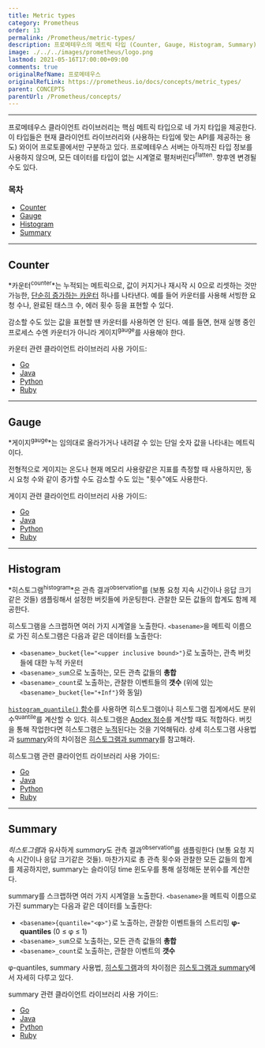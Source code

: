 ```yaml
---
title: Metric types
category: Prometheus
order: 13
permalink: /Prometheus/metric-types/
description: 프로메테우스의 메트릭 타입 (Counter, Gauge, Histogram, Summary)
image: ./../../images/prometheus/logo.png
lastmod: 2021-05-16T17:00:00+09:00
comments: true
originalRefName: 프로메테우스
originalRefLink: https://prometheus.io/docs/concepts/metric_types/
parent: CONCEPTS
parentUrl: /Prometheus/concepts/
---
```


---

프로메테우스 클라이언트 라이브러리는 핵심 메트릭 타입으로 네 가지 타입을 제공한다. 이 타입들은 현재 클라이언트 라이브러리와 (사용하는 타입에 맞는 API를 제공하는 용도) 와이어 프로토콜에서만 구분하고 있다. 프로메테우스 서버는 아직까진 타입 정보를 사용하지 않으며, 모든 데이터를 타입이 없는 시계열로 펼처버린다<sup>flatten</sup>. 향후엔 변경될 수도 있다.

### 목차

- [Counter](#counter)
- [Gauge](#gauge)
- [Histogram](#histogram)
- [Summary](#summary)

---

## Counter

*카운터<sup>counter</sup>*는 누적되는 메트릭으로, 값이 커지거나 재시작 시 0으로 리셋하는 것만 가능한, [단순히 증가하는 카운터](https://en.wikipedia.org/wiki/Monotonic_function) 하나를 나타낸다. 예를 들어 카운터를 사용해 서빙한 요청 수나, 완료된 태스크 수, 에러 횟수 등을 표현할 수 있다.

감소할 수도 있는 값을 표현할 땐 카운터를 사용하면 안 된다. 예를 들면, 현재 실행 중인 프로세스 수엔 카운터가 아니라 게이지<sup>gauge</sup>를 사용해야 한다.

카운터 관련 클라이언트 라이브러리 사용 가이드:

- [Go](https://godoc.org/github.com/prometheus/client_golang/prometheus#Counter)
- [Java](https://github.com/prometheus/client_java#counter)
- [Python](https://github.com/prometheus/client_python#counter)
- [Ruby](https://github.com/prometheus/client_ruby#counter)

---

## Gauge

*게이지<sup>gauge</sup>*는 임의대로 올라가거나 내려갈 수 있는 단일 숫자 값을 나타내는 메트릭이다.

전형적으로 게이지는 온도나 현재 메모리 사용량같은 지표를 측정할 때 사용하지만, 동시 요청 수와 같이 증가할 수도 감소할 수도 있는 "횟수"에도 사용한다.

게이지 관련 클라이언트 라이브러리 사용 가이드:

- [Go](https://godoc.org/github.com/prometheus/client_golang/prometheus#Gauge)
- [Java](https://github.com/prometheus/client_java#gauge)
- [Python](https://github.com/prometheus/client_python#gauge)
- [Ruby](https://github.com/prometheus/client_ruby#gauge)

---

## Histogram

*히스토그램<sup>histogram</sup>*은 관측 결과<sup>observation</sup>를 (보통 요청 지속 시간이나 응답 크기같은 것들) 샘플링해서 설정한 버킷들에 카운팅한다. 관찰한 모든 값들의 합계도 함께 제공한다.

히스토그램을 스크랩하면 여러 가지 시계열을 노출한다. `<basename>`을 메트릭 이름으로 가진 히스토그램은 다음과 같은 데이터를 노출한다:

- `<basename>_bucket{le="<upper inclusive bound>"}`로 노출하는, 관측 버킷들에 대한 누적 카운터
- `<basename>_sum`으로 노출하는, 모든 관측 값들의 **총합**
- `<basename>_count`로 노출하는, 관찰한 이벤트들의 **갯수** (위에 있는 `<basename>_bucket{le="+Inf"}`와 동일)

[`histogram_quantile()` 함수](../querying.functions#histogram_quantile)를 사용하면 히스토그램이나 히스토그램 집계에서도 분위수<sup>quantile</sup>를 계산할 수 있다. 히스토그램은 [Apdex 점수](https://en.wikipedia.org/wiki/Apdex)를 계산할 때도 적합하다. 버킷을 통해 작업한다면 히스토그램은 [누적](https://en.wikipedia.org/wiki/Histogram#Cumulative_histogram)된다는 것을 기억해둬라. 상세 히스토그램 사용법과 [summary](#summary)와의 차이점은 [히스토그램과 summary](../practices.histograms)를 참고해라.

히스토그램 관련 클라이언트 라이브러리 사용 가이드:

- [Go](https://godoc.org/github.com/prometheus/client_golang/prometheus#Histogram)
- [Java](https://github.com/prometheus/client_java#histogram)
- [Python](https://github.com/prometheus/client_python#histogram)
- [Ruby](https://github.com/prometheus/client_ruby#histogram)

---

## Summary

*히스토그램*과 유사하게 *summary*도 관측 결과<sup>observation</sup>를 샘플링한다 (보통 요청 지속 시간이나 응답 크기같은 것들). 마찬가지로 총 관측 횟수와 관찰한 모든 값들의 합계를 제공하지만, summary는 슬라이딩 time 윈도우를 통해 설정해둔 분위수를 계산한다.

summary를 스크랩하면 여러 가지 시계열을 노출한다. `<basename>`을 메트릭 이름으로 가진 summary는 다음과 같은 데이터를 노출한다:

- `<basename>{quantile="<φ>"}`로 노출하는, 관찰한 이벤트들의 스트리밍 **φ-quantiles** (0 ≤ φ ≤ 1)
- `<basename>_sum`으로 노출하는, 모든 관측 값들의 **총합**
- `<basename>_count`로 노출하는, 관찰한 이벤트의 **갯수**

φ-quantiles, summary 사용법, [히스토그램](#histogram)과의 차이점은 [히스토그램과 summary](../practices.histograms)에서 자세히 다루고 있다.

summary 관련 클라이언트 라이브러리 사용 가이드:

- [Go](https://godoc.org/github.com/prometheus/client_golang/prometheus#Summary)
- [Java](https://github.com/prometheus/client_java#summary)
- [Python](https://github.com/prometheus/client_python#summary)
- [Ruby](https://github.com/prometheus/client_ruby#summary)